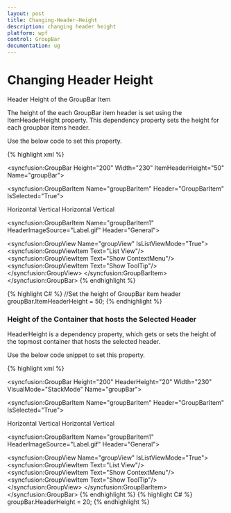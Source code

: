 ```yaml
---
layout: post
title: Changing-Header-Height
description: changing header height
platform: wpf
control: GroupBar
documentation: ug
---
```


# Changing Header Height

Header Height of the GroupBar Item

The height of the each GroupBar item header is set using the ItemHeaderHeight property. This dependency property sets the height for each groupbar items header.

Use the below code to set this property.


{% highlight xml %} 
<!-- Adding GroupBar -->
<syncfusion:GroupBar Height="200" Width="230" ItemHeaderHeight="50" Name="groupBar">  

<!-- Adding GroupBarItem -->
  <syncfusion:GroupBarItem Name="groupBarItem" Header="GroupBarItem" IsSelected="True">  

  <!-- Adding content for GroupBar item using panel -->    
  <StackPanel Orientation="Vertical">    
  <TextBlock Text="GroupBar Orientation" Margin="4,4,2,2"/>   
  <RadioButton IsChecked="True" Margin="4,2,2,2">Horizontal</RadioButton> 
  <RadioButton Margin="4,2,2,2">Vertical</RadioButton>  
  <TextBlock Text="GroupView Orientation" Margin="4,4,2,2"/>  
  <RadioButton Margin="4,2,2,2">Horizontal</RadioButton>   
  <RadioButton IsChecked="True" Margin="4,2,2,2">Vertical</RadioButton>
  </StackPanel> 
  </syncfusion:GroupBarItem> 

  <!-- Adding GroupBarItem -->
  <syncfusion:GroupBarItem Name="groupBarItem1" HeaderImageSource="Label.gif" Header="General">   

  <!-- Adding content for GroupBar item using GroupView -->  
  <syncfusion:GroupView Name="groupView" IsListViewMode="True"> 
  <syncfusion:GroupViewItem Text="List View"/>     
  <syncfusion:GroupViewItem Text="Show ContextMenu"/>  
  <syncfusion:GroupViewItem Text="Show ToolTip"/>   
  </syncfusion:GroupView> 
  </syncfusion:GroupBarItem>
  </syncfusion:GroupBar> 
  {% endhighlight %} 

  {% highlight C# %} 
  //Set the height of GroupBar item header
  groupBar.ItemHeaderHeight = 50; 
  {% endhighlight %} 





### Height of the Container that hosts the Selected Header 

HeaderHeight is a dependency property, which gets or sets the height of the topmost container that hosts the selected header.

Use the below code snippet to set this property.


{% highlight xml %} 
<!-- Adding GroupBar -->
<syncfusion:GroupBar Height="200" HeaderHeight="20" Width="230" VisualMode="StackMode" Name="groupBar">  

<!-- Adding GroupBarItem -->  
<syncfusion:GroupBarItem Name="groupBarItem" Header="GroupBarItem" IsSelected="True">   

 <!-- Adding content for GroupBar item using panel -->  
 <StackPanel Orientation="Vertical">   
 <TextBlock Text="GroupBar Orientation" Margin="4,4,2,2"/> 
 <RadioButton IsChecked="True" Margin="4,2,2,2">Horizontal</RadioButton>  
 <RadioButton Margin="4,2,2,2">Vertical</RadioButton> 
 <TextBlock Text="GroupView Orientation" Margin="4,4,2,2"/>  
 <RadioButton Margin="4,2,2,2">Horizontal</RadioButton>   
 <RadioButton IsChecked="True" Margin="4,2,2,2">Vertical</RadioButton>
 </StackPanel>  </syncfusion:GroupBarItem> 

 <!-- Adding GroupBarItem --> 
 <syncfusion:GroupBarItem Name="groupBarItem1" HeaderImageSource="Label.gif" Header="General">   

 <!-- Adding content for GroupBar item using GroupView -->    
 <syncfusion:GroupView Name="groupView" IsListViewMode="True">
 <syncfusion:GroupViewItem Text="List View"/>  
 <syncfusion:GroupViewItem Text="Show ContextMenu"/>    
 <syncfusion:GroupViewItem Text="Show ToolTip"/>  
 </syncfusion:GroupView>  </syncfusion:GroupBarItem>
 </syncfusion:GroupBar> 
 {% endhighlight %} 
{% highlight C# %} 
groupBar.HeaderHeight = 20; 
{% endhighlight %} 


